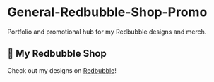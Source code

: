 # General-Redbubble-Shop-Promo
Portfolio and promotional hub for my Redbubble designs and merch.


## 🎨 My Redbubble Shop
Check out my designs on [Redbubble](https://fizz-script.redbubble.com)!
